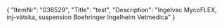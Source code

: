 {
  "ItemNr": "036529",
  "Title": "test",
  "Description": "Ingelvac MycoFLEX, inj-vätska, suspension Boehringer Ingelheim Vetmedica"
}